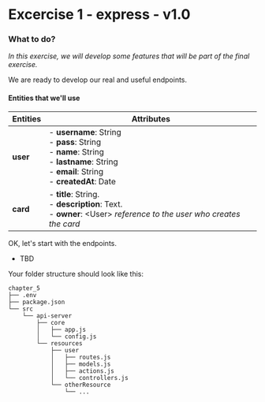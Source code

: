 # Excercise 1 - express - v1.0

### What to do?
_In this exercise, we will develop some features that will be part of the final exercise._

We are ready to develop our real and useful endpoints. 

#### Entities that we'll use

|Entities  |Attributes  |
|---|---|
|**user** | - **username**: String<br>- **pass**: String<br>- **name**: String<br>- **lastname**: String<br>- **email**: String<br>- **createdAt**: Date|
|**card** | - **title**: String.<br>- **description**: Text.<br>- **owner**: \<User\> _reference to the user who creates the card_|


OK, let's start with the endpoints.

- TBD

Your folder structure should look like this:
```
chapter_5
├── .env
├── package.json
└── src
    └── api-server
        ├── core
        │   ├── app.js
        │   └── config.js
        └── resources
            ├── user
            │   ├── routes.js
            │   ├── models.js
            │   ├── actions.js
            │   └── controllers.js
            └── otherResource
                └── ...
```
